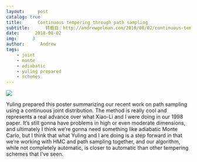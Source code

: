 ```yaml
---
layout:     post
catalog: true
title:      Continuous tempering through path sampling
subtitle:      转载自：http://andrewgelman.com/2018/08/02/continuous-tempering-path-sampling/
date:      2018-08-02
img:      3
author:      Andrew
tags:
    - joint
    - monte
    - adiabatic
    - yuling prepared
    - schemes
---
```





![](http://andrewgelman.com/wp-content/uploads/2018/08/Screen-Shot-2018-08-02-at-1.53.47-PM-1024x580.png)


Yuling prepared this poster summarizing our recent work on path sampling using a continuous joint distribution. The method is really cool and represents a real advance over what Xiao-Li and I were doing in our 1998 paper. It’s still gonna have problems in high or even moderate dimensions, and ultimately I think we’re gonna need something like adiabatic Monte Carlo, but I think that what Yuling and I are doing is a step forward in that we’re working with HMC and path sampling together, and our algorithm, while not completely automatic, is closer to automatic than other tempering schemes that I’ve seen.



